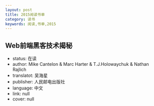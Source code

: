 ```yaml
---
layout: post
title: 2015阅读书单
category: 读书
keywords: 阅读,书单,2015
---
```


## Web前端黑客技术揭秘

- status: 在读
- author: Mike Cantelon & Marc Harter & T.J.Holowaychuk & Nathan Rajlich
- translatot: 吴海星
- publisher: 人民邮电出版社
- language: 中文
- link: null
- cover: null


